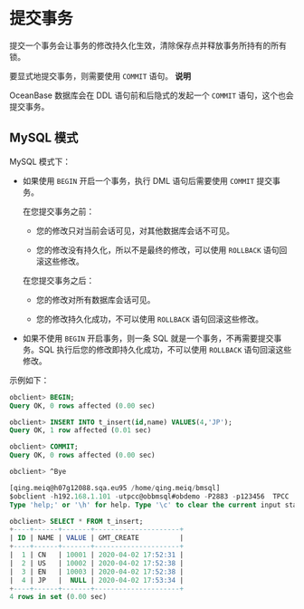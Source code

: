提交事务 
=========================

提交一个事务会让事务的修改持久化生效，清除保存点并释放事务所持有的所有锁。

要显式地提交事务，则需要使用 `COMMIT` 语句。
**说明**



OceanBase 数据库会在 DDL 语句前和后隐式的发起一个 `COMMIT` 语句，这个也会提交事务。

MySQL 模式 
-----------------------------

MySQL 模式下：

* 如果使用 `BEGIN` 开启一个事务，执行 DML 语句后需要使用 `COMMIT` 提交事务。

  在您提交事务之前：
  * 您的修改只对当前会话可见，对其他数据库会话不可见。

    
  
  * 您的修改没有持久化，所以不是最终的修改，可以使用 `ROLLBACK` 语句回滚这些修改。

    
  

  

  在您提交事务之后：
  * 您的修改对所有数据库会话可见。

    
  
  * 您的修改持久化成功，不可以使用 `ROLLBACK` 语句回滚这些修改。

    
  

  

* 如果不使用 `BEGIN` 开启事务，则一条 SQL 就是一个事务，不再需要提交事务。SQL 执行后您的修改即持久化成功，不可以使用 `ROLLBACK` 语句回滚这些修改。

  




示例如下：

```sql
obclient> BEGIN;
Query OK, 0 rows affected (0.00 sec)

obclient> INSERT INTO t_insert(id,name) VALUES(4,'JP');
Query OK, 1 row affected (0.01 sec)

obclient> COMMIT;
Query OK, 0 rows affected (0.00 sec)

obclient> ^Bye

[qing.meiq@h07g12088.sqa.eu95 /home/qing.meiq/bmsql]
$obclient -h192.168.1.101 -utpcc@obbmsql#obdemo -P2883 -p123456  TPCC
Type 'help;' or '\h' for help. Type '\c' to clear the current input statement.

obclient> SELECT * FROM t_insert;
+----+------+-------+---------------------+
| ID | NAME | VALUE | GMT_CREATE          |
+----+------+-------+---------------------+
|  1 | CN   | 10001 | 2020-04-02 17:52:31 |
|  2 | US   | 10002 | 2020-04-02 17:52:38 |
|  3 | EN   | 10003 | 2020-04-02 17:52:38 |
|  4 | JP   |  NULL | 2020-04-02 17:53:34 |
+----+------+-------+---------------------+
4 rows in set (0.00 sec)
```


